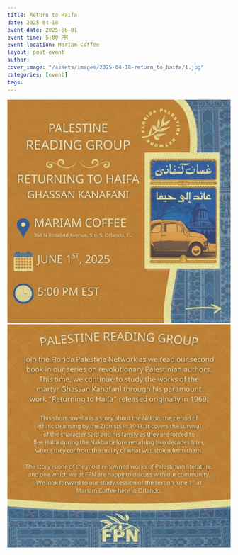 ```yaml
---
title: Return to Haifa
date: 2025-04-18
event-date: 2025-06-01
event-time: 5:00 PM
event-location: Mariam Coffee
layout: post-event
author: 
cover_image: "/assets/images/2025-04-18-return_to_haifa/1.jpg"
categories: [event]
tags: 
---
```


![1](/assets/images/2025-04-18-return_to_haifa/1.jpg)
![2](/assets/images/2025-04-18-return_to_haifa/2.jpg)